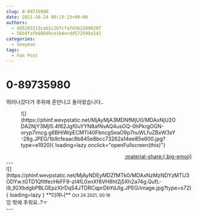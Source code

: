 ```yaml
---
slug: 0-89735980
date: 2021-10-24 00:15:23+09:00
authors:
  - dd5283213cab1c2bfcfafd3b2200028f
  - 56bdfafb606d9ce1b4ecdd572595e242
categories:
  - Seoyeon
tags:
  - Fan Post
---
```


# 0-89735980

<div class="post-container" markdown="1">
<div class="content-container md-sidebar__scrollwrap" markdown="1">

뛰러나갔다가 추위에 혼만나고 돌아왔습니다..
<figure markdown="1">
![](https://phinf.wevpstatic.net/MjAyMjA3MDNfMjU0/MDAxNjU2ODA2NjY3MjI5.4f62Jgf0uYYN8afNvAQ4usOQ-0hPkrgOGN-oryp7imcg.g6BHiWqiECMTI40FbncgSeaO9p7nuWLfuZBxW3sY-28g.JPEG/1b9cfeaac8b845e8bcc73262a14ee85e600.jpg?type=e1920){ loading=lazy onclick="openFullscreen(this)"}
</figure>


</div>
</div>

<div style="text-align: right;" markdown="1">
<a href="https://weverse.io/fromis9/fanpost/0-89735980" style="text-align: right;">:material-share:{.big-emoji}</a>
</div>
---

<div class="comments-container md-sidebar__scrollwrap" markdown="1">
<div class="comment" markdown="1">
<div class='id-container' markdown="1">
![](https://phinf.wevpstatic.net/MjAyNDEyMDZfMTk0/MDAxNzMzNDYzMTU3ODYw.tGTD1QfitfecHkFF9-zI4fL0xnXf8VH8ht2j5Xh2a74g.QufL-i9_92XbdgbPBLGEpzXIrDqS4JTDRCqprDbYdJIg.JPEG/image.jpg?type=s72){ loading=lazy }
**<span class="artist">더여니</span>** <small>Oct 24 2021, 00:16</small><br>
</div>
<div class='comment-body' markdown="1">
잉 밖에 추워요..?ㅜ
</div>
</div>
</div>
---
